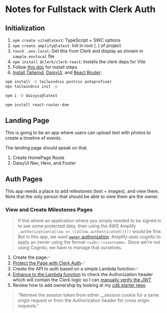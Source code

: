 # Notes for Fullstack with Clerk Auth

## Initialization

1. `npm create vite@latest`: TypeScript + SWC options
1. `npm create amplify@latest`: Init in root (`.`) of project
1. `touch .env.local`: Get this from Clerk and display as showin in `sample.envlocal` file
1. `npm install @clerk/clerk-react`: Installs the clerk deps for Vite
1. Follow [this doc](https://clerk.com/docs/quickstarts/react) for install steps
1. [Install Tailwind](https://tailwindcss.com/docs/guides/vite), [DaisyUI](https://daisyui.com/docs/install/), and [React Router](https://reactrouter.com/en/main/start/tutorial):

```sh
npm install -D tailwindcss postcss autoprefixer
npx tailwindcss init -p

npm i -D daisyui@latest

npm install react-router-dom
```

## Landing Page

This is going to be an app where users can upload text with photos to create a timeline of events.

The landing page should speak on that.

1. Create HomePage Route
1. DaisyUI Nav, Hero, and Footer

## Auth Pages

This app needs a place to add milestones (text + images), and view them. Note that the only person that should be able to view them are the owner.

### View and Create Milestones Pages

> If this where an application where you simply needed to be signed in to see some protected data, then using the AWS Amplify `.authorization(allow => ([allow.authenticated()]))` would be fine. But in this app, we want [`owner` authorization](https://docs.amplify.aws/react/build-a-backend/data/customize-authz/per-user-per-owner-data-access/#customize-the-owner-field). Amplify uses cognito to apply an owner using the format `<sub>::<username>`. Since we're not using Cognito, we have to manage that ourselves.

1. Create the page✅
1. [Protect the Page with Clerk Auth](https://clerk.com/docs/references/react/add-react-router)✅
1. Create the API to auth based on a simple Lambda function✅
1. [Enhance to the Lambda function](https://x.com/focusotter/status/1756048608011473122) to check the Authorization header which will contain the Clerk logic so I can [manually verify the JWT](https://clerk.com/docs/backend-requests/handling/manual-jwt)
1. Review how to add ownership by looking at my [cdk starter repo](https://github.com/focusOtter/fullstack-nextjs-cdk-starter/tree/main/_backend/lib/api/TS_functions)

> "Retrieve the session token from either \_\_session cookie for a same origin request or from the Authorization header for cross origin requests."
